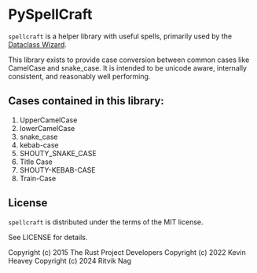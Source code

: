 # PySpellCraft

`spellcraft` is a helper library with useful spells, primarily used by the [Dataclass Wizard].

This library exists to provide case conversion between common cases like
CamelCase and snake_case. It is intended to be unicode aware, internally
consistent, and reasonably well performing.

[Dataclass Wizard]: https://dataclass-wizard.readthedocs.io/

## Cases contained in this library:

1. UpperCamelCase
2. lowerCamelCase
3. snake_case
4. kebab-case
5. SHOUTY_SNAKE_CASE
6. Title Case
7. SHOUTY-KEBAB-CASE
8. Train-Case

## License

`spellcraft` is distributed under the terms of the MIT license.

See LICENSE for details.

Copyright (c) 2015 The Rust Project Developers
Copyright (c) 2022 Kevin Heavey
Copyright (c) 2024 Ritvik Nag
